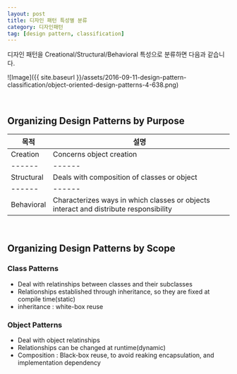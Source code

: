 ```yaml
---
layout: post
title: 디자인 패턴 특성별 분류
category: 디자인패턴
tag: [design pattern, classification]
---
```


디자인 패턴을 Creational/Structural/Behavioral 특성으로 분류하면 다음과 같습니다.

![Image]({{ site.baseurl }}/assets/2016-09-11-design-pattern-classification/object-oriented-design-patterns-4-638.png)

<br>

## Organizing Design Patterns by Purpose

목적 | 설명
------ | ------
Creation   | Concerns object creation
------ | ------
Structural | Deals with composition of classes or object
------ | ------
Behavioral | Characterizes ways in which classes or objects interact and distribute responsibility

<br>

## Organizing Design Patterns by Scope

### Class Patterns

* Deal with relatinships between classes and their subclasses
* Relationships established through inheritance, so they are fixed at compile time(static)
* inheritance : white-box reuse

### Object Patterns

* Deal with object relatinships
* Relationships can be changed at runtime(dynamic)
* Composition : Black-box reuse, to avoid reaking encapsulation, and implementation dependency